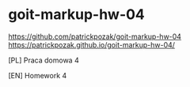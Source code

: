 # goit-markup-hw-04

https://github.com/patrickpozak/goit-markup-hw-04
https://patrickpozak.github.io/goit-markup-hw-04/

[PL]
Praca domowa 4


[EN]
Homework 4
